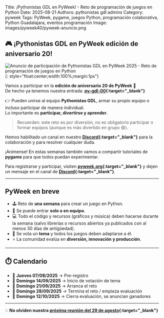Title: ¡Pythonistas GDL en PyWeek! - Reto de programación de juegos en Python
Date: 2025-08-21
Authors: pythonistas gdl admins
Category: pyweek
Tags: PyWeek, pygame, juegos Python, programación colaborativa, Python Guadalajara, eventos programación
Image: images/pyweek40/pyweek-anuncio.png

## 🎮 ¡Pythonistas GDL en PyWeek edición de aniversario 20!

![Anuncio de participación de Pythonistas GDL en PyWeek 2025 - Reto de programación de juegos en Python]({static}/images/pyweek40/pyweek-anuncio.png){: style="float:center;width:100%;margin:1px"}

Vamos a participar en la **edición de aniversario 20 de PyWeek** 🚀  
De hecho ya tenemos nuestra entrada: **[py-gdl-00](https://pyweek.org/e/py-gdl-00/){:target="_blank"}**

👉 Pueden unirse al equipo **Pythonistas GDL**, armar su propio equipo o incluso participar de manera individual.  
Lo importante es **participar, divertirse y aprender**.

> Recuerden: este reto es por diversión, no es obligatorio participar o formar equipos (aunque es más divertido en grupo 😄).

Hemos habilitado un canal en nuestro **[Discord](https://discord.com/invite/HcvW3r2Wfu){:target="_blank"}** para la colaboración y para resolver cualquier duda.  

¡Anímense! En estas semanas también vamos a compartir tutoriales de **pygame** para que todos puedan experimentar.  

Para registrarse y participar, visiten **[pyweek.org](https://pyweek.org){:target="_blank"}** y dejen un mensaje en el canal de **[Discord](https://discord.com/invite/HcvW3r2Wfu){:target="_blank"}**.

---

## PyWeek en breve

* 🕹️ Reto de **una semana** para crear un juego en Python.  
* 👥 Se puede entrar **solo o en equipo**.  
* 💻 Todo el código y recursos (gráficos y música) deben hacerse durante la semana (salvo librerías o recursos abiertos ya publicados con al menos 30 días de antigüedad).  
* 🎨 Se vota un **tema** y todos los juegos deben adaptarse a él.  
* ⭐ La comunidad evalúa en **diversión, innovación y producción**.  

---

## ⏱️ Calendario

* 📌 **Jueves 07/08/2025** → Pre-registro  
* 📌 **Domingo 14/09/2025** → Inicio de votación de tema  
* 📌 **Domingo 21/09/2025** → Arranca el reto  
* 📌 **Domingo 28/09/2025** → Termina el reto / empieza evaluación  
* 📌 **Domingo 12/10/2025** → Cierra evaluación, se anuncian ganadores  

---

💡 **No olviden nuestra [próxima reunión del 29 de agosto](https://pythonistas-gdl.org/proxima-reunion-viernes-29-de-agosto-2025.html){:target="_blank"}**